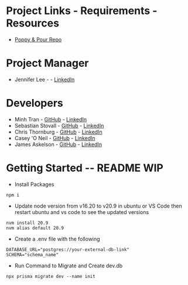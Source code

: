 # Project Links - Requirements - Resources
- [Poppy & Pour Repo](<https://github.com/itsmingyoo/poppy-and-pour/tree/main>)

# Project Manager
- Jennifer Lee - [](https://github.com/CodeJellee) - [LinkedIn](https://www.linkedin.com/in/lee-pac-swe/)
# Developers
- Minh Tran - [GitHub](https://github.com/itsmingyoo) - [LinkedIn](https://www.linkedin.com/in/minh-tran-36501a251/)
- Sebastian Stovall - [GitHub](https://github.com/SebastianStovall) - [LinkedIn](https://www.linkedin.com/in/sebastian-stovall-a17a8a211/)
- Chris Thornburg - [GitHub](https://github.com/CJThornburg) - [LinkedIn](https://www.linkedin.com/in/chris-thornburg-swe/)
- Casey 'O Neil - [GitHub](https://github.com/Spoctex) - [LinkedIn](https://www.linkedin.com/in/casey-o-neil-993b7228a/)
- James Askelson - [GitHub](https://github.com/JamesAskelson) - [LinkedIn](https://www.linkedin.com/in/james-askelson-bb4b6928a/)

# Getting Started -- README WIP

- Install Packages
```
npm i
```

- Update node version from v16.20 to v20.9 in ubuntu or VS Code then restart ubuntu and vs code to see the updated versions
```
nvm install 20.9
nvm alias default 20.9
```

- Create a .env file with the following
```
DATABASE_URL="postgres://your-external-db-link"
SCHEMA="schema_name"
```

- Run Command to Migrate and Create dev.db
```
npx prisma migrate dev --name init
```
